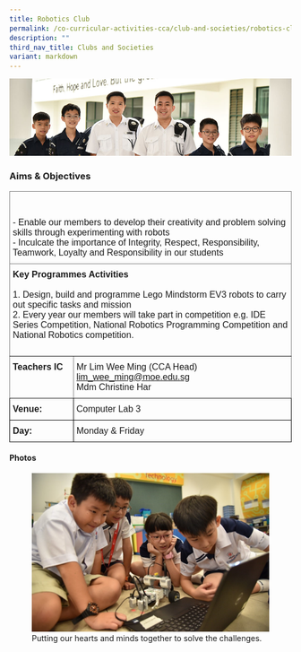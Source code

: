```yaml
---
title: Robotics Club
permalink: /co-curricular-activities-cca/club-and-societies/robotics-club/
description: ""
third_nav_title: Clubs and Societies
variant: markdown
---
```

![](/images/Website%20Banners%20Subpage/948x260%20masterhead%20-%20Co%20Curricular%20Activities4.jpg)

### Aims &amp; Objectives

<style type="text/css">
.tg  {border-collapse:collapse;border-spacing:0;}
.tg td{border-color:black;border-style:solid;border-width:1px;font-family:Arial, sans-serif;font-size:16px;
  overflow:hidden;padding:10px 5px;word-break:normal;}
.tg th{border-color:black;border-style:solid;border-width:1px;font-family:Arial, sans-serif;font-size:16px;
  font-weight:normal;overflow:hidden;padding:10px 5px;word-break:normal;}
.tg .tg-0pky{border-color:inherit;text-align:left;vertical-align:top}
</style>
<table class="tg">
<thead>
  <tr>
    <th class="tg-0pky" colspan="2"><span style="font-weight:bold">        </span><br><br>- Enable our members to develop their creativity and problem solving skills through experimenting with robots<br>- Inculcate the importance of Integrity, Respect, Responsibility, Teamwork, Loyalty and Responsibility in our students</th>
  </tr>
</thead>
<tbody>
  <tr>
    <td class="tg-0pky" colspan="2"><span style="font-weight:bold">Key Programmes Activities</span><br><br>1. Design, build and programme Lego Mindstorm EV3 robots to carry out specific tasks and mission<br>2. Every year our members will take part in competition e.g. IDE Series Competition, National Robotics Programming Competition and National Robotics competition.<br><br></td>
  </tr>
  <tr>
    <td class="tg-0pky"><span style="font-weight:bold">Teachers IC</span></td>
    <td class="tg-0pky"><span style="font-weight:400">Mr Lim Wee Ming (CCA Head)  </span><a href="mailto:lim_wee_ming@moe.edu.sg" target="_blank" rel="noopener noreferrer">lim_wee_ming@moe.edu.sg</a><br>Mdm Christine Har<br>
</td></tr>
  <tr>
    <td class="tg-0lax"><span style="font-weight:bold;font-style:normal">Venue:</span></td>
    <td class="tg-0lax">Computer Lab 3</td>
		</tr>
		
  <tr>
    <td class="tg-0lax"><span style="font-weight:bold;font-style:normal">Day:</span></td>
    <td class="tg-0lax">Monday &amp; Friday</td>
		</tr>

</tbody>
</table>

#### Photos

<figure>
<img src="/images/Students%20solve%20challenges%20together.jpg">
<figcaption>Putting our hearts and minds together to solve the challenges.</figcaption>
</figure>